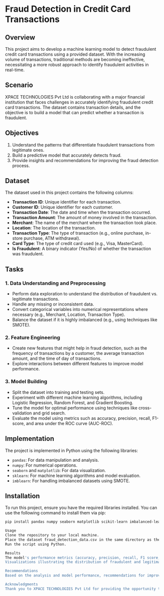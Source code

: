 # Fraud Detection in Credit Card Transactions

## Overview
This project aims to develop a machine learning model to detect fraudulent credit card transactions using a provided dataset. With the increasing volume of transactions, traditional methods are becoming ineffective, necessitating a more robust approach to identify fraudulent activities in real-time.

## Scenario
XPACE TECHNOLOGIES Pvt Ltd is collaborating with a major financial institution that faces challenges in accurately identifying fraudulent credit card transactions. The dataset contains transaction details, and the objective is to build a model that can predict whether a transaction is fraudulent.

## Objectives
1. Understand the patterns that differentiate fraudulent transactions from legitimate ones.
2. Build a predictive model that accurately detects fraud.
3. Provide insights and recommendations for improving the fraud detection process.

## Dataset
The dataset used in this project contains the following columns:
- **Transaction ID**: Unique identifier for each transaction.
- **Customer ID**: Unique identifier for each customer.
- **Transaction Date**: The date and time when the transaction occurred.
- **Transaction Amount**: The amount of money involved in the transaction.
- **Merchant**: The name of the merchant where the transaction took place.
- **Location**: The location of the transaction.
- **Transaction Type**: The type of transaction (e.g., online purchase, in-store purchase, ATM withdrawal).
- **Card Type**: The type of credit card used (e.g., Visa, MasterCard).
- **Is Fraudulent**: A binary indicator (Yes/No) of whether the transaction was fraudulent.

## Tasks
### 1. Data Understanding and Preprocessing
- Perform data exploration to understand the distribution of fraudulent vs. legitimate transactions.
- Handle any missing or inconsistent data.
- Convert categorical variables into numerical representations where necessary (e.g., Merchant, Location, Transaction Type).
- Balance the dataset if it is highly imbalanced (e.g., using techniques like SMOTE).

### 2. Feature Engineering
- Create new features that might help in fraud detection, such as the frequency of transactions by a customer, the average transaction amount, and the time of day of transactions.
- Explore interactions between different features to improve model performance.

### 3. Model Building
- Split the dataset into training and testing sets.
- Experiment with different machine learning algorithms, including Logistic Regression, Random Forest, and Gradient Boosting.
- Tune the model for optimal performance using techniques like cross-validation and grid search.
- Evaluate the model using metrics such as accuracy, precision, recall, F1-score, and area under the ROC curve (AUC-ROC).

## Implementation
The project is implemented in Python using the following libraries:
- `pandas`: For data manipulation and analysis.
- `numpy`: For numerical operations.
- `seaborn` and `matplotlib`: For data visualization.
- `sklearn`: For machine learning algorithms and model evaluation.
- `imblearn`: For handling imbalanced datasets using SMOTE.

## Installation
To run this project, ensure you have the required libraries installed. You can use the following command to install them via pip:

```bash
pip install pandas numpy seaborn matplotlib scikit-learn imbalanced-learn ```

Usage
Clone the repository to your local machine.
Place the dataset fraud_detection_data.csv in the same directory as the script.
Run the script using Python.

Results
The model's performance metrics (accuracy, precision, recall, F1 score, AUC-ROC) will be displayed after execution.
Visualizations illustrating the distribution of fraudulent and legitimate transactions will be generated.

Recommendations
Based on the analysis and model performance, recommendations for improving the fraud detection process can be provided.

Acknowledgments
Thank you to XPACE TECHNOLOGIES Pvt Ltd for providing the opportunity to work on this project.
